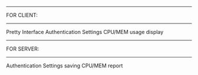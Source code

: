 ***********************
FOR CLIENT:
***********************
Pretty Interface
Authentication
Settings
CPU/MEM usage display

***********************
FOR SERVER:
***********************
Authentication
Settings saving
CPU/MEM report